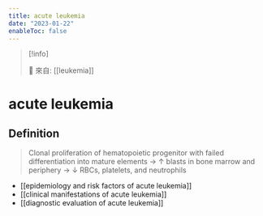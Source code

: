 ```yaml
---
title: acute leukemia
date: "2023-01-22"
enableToc: false
---
```


> [!info]
>
> 🌱 來自: [[leukemia]]

# acute leukemia

## Definition

> Clonal proliferation of hematopoietic progenitor with failed differentiation into mature elements
> → ↑ blasts in bone marrow and periphery → ↓ RBCs, platelets, and neutrophils

* [[epidemiology and risk factors of acute leukemia]]
* [[clinical manifestations of acute leukemia]]
* [[diagnostic evaluation of acute leukemia]]
